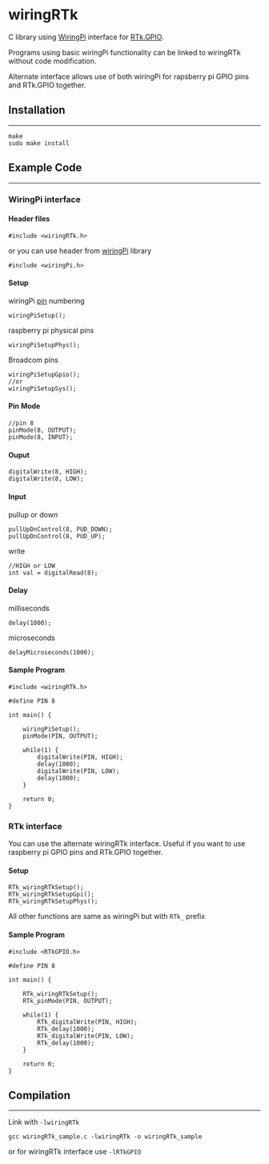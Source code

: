 # wiringRTk
C library using [WiringPi][WiringPi] interface for [RTk.GPIO][RTk.GPIO].

Programs using basic wiringPi functionality can be linked to wiringRTk without code modification.

Alternate interface allows use of both wiringPi for rapsberry pi GPIO pins and RTk.GPIO together.

## Installation
---
```
make
sudo make install
```

## Example Code
---
### WiringPi interface

#### Header files

```
#include <wiringRTk.h>
```
or you can use header from [wiringPi][WiringPi] library
```
#include <wiringPi.h>
```
#### Setup  
wiringPi [pin][WiringPiPins] numbering
```
wiringPiSetup();
```
raspberry pi physical pins
```
wiringPiSetupPhys();
```
Broadcom pins
```
wiringPiSetupGpio();
//or
wiringPiSetupSys();
```
#### Pin Mode
```
//pin 8
pinMode(8, OUTPUT);
pinMode(8, INPUT);
```
#### Ouput
```
digitalWrite(8, HIGH);
digitalWrite(8, LOW);
```
#### Input
pullup or down
```
pullUpDnControl(8, PUD_DOWN);
pullUpDnControl(8, PUD_UP);
```
write
```
//HIGH or LOW
int val = digitalRead(8);
```
#### Delay
milliseconds
```
delay(1000);
```
microseconds
```
delayMicroseconds(1000);
```

#### Sample Program
```
#include <wiringRTk.h>

#define PIN 8

int main() {

    wiringPiSetup();
    pinMode(PIN, OUTPUT);

    while(1) {
        digitalWrite(PIN, HIGH);
        delay(1000);
        digitalWrite(PIN, LOW);
        delay(1000);
    }

    return 0;
}
```

### RTk interface
You can use the alternate wiringRTk interface. Useful if you want to use
raspberry pi GPIO pins and RTk.GPIO together.  

#### Setup
```
RTk_wiringRTkSetup();
RTk_wiringRTkSetupGpi();
RTk_wiringRTkSetupPhys();
```
All other functions are same as wiringPi but with `RTk_` prefix
#### Sample Program
```
#include <RTkGPIO.h>

#define PIN 8

int main() {

    RTk_wiringRTkSetup();
    RTk_pinMode(PIN, OUTPUT);

    while(1) {
        RTk_digitalWrite(PIN, HIGH);
        RTk_delay(1000);
        RTk_digitalWrite(PIN, LOW);
        RTk_delay(1000);
    }

    return 0;
}
```

## Compilation
---
Link with `-lwiringRTk`

```
gcc wiringRTk_sample.c -lwiringRTk -o wiringRTk_sample
```
or for wiringRTk interface use `-lRTkGPIO`






[RTk.GPIO]: https://uk.pi-supply.com/products/ryanteck-rtk-gpio-pc-gpio-interface
[WiringPi]: http://wiringpi.com/
[WiringPiPins]: http://wiringpi.com/pins/